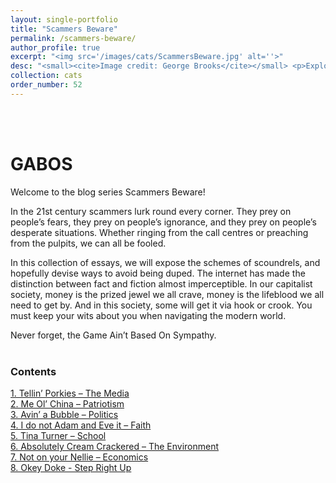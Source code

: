 ```yaml
---
layout: single-portfolio
title: "Scammers Beware"
permalink: /scammers-beware/
author_profile: true
excerpt: "<img src='/images/cats/ScammersBeware.jpg' alt=''>"
desc: "<small><cite>Image credit: George Brooks</cite></small> <p>Exploring modern charlatanism and ways to combat falling victim</p>"
collection: cats
order_number: 52
---
```


<br />
<br />

# GABOS
Welcome to the blog series Scammers Beware! 

In the 21st century scammers lurk round every corner. They prey on people’s fears, they prey on people’s ignorance, and they prey on people’s desperate situations. Whether ringing from the call centres or preaching from the pulpits, we can all be fooled. 

In this collection of essays, we will expose the schemes of scoundrels, and hopefully devise ways to avoid being duped. The internet has made the distinction between fact and fiction almost imperceptible. In our capitalist society, money is the prized jewel we all crave, money is the lifeblood we all need to get by. And in this society, some will get it via hook or crook. You must keep your wits about you when navigating the modern world. 

Never forget, the Game Ain’t Based On Sympathy.
<br />
<br />

### Contents
[1. Tellin’ Porkies – The Media](#tellin-porkies-the-media)\
[2. Me Ol’ China – Patriotism](#me-ol-china-patriotism)\
[3. Avin’ a Bubble – Politics](#avin-a-bubble-politics)\
[4. I do not Adam and Eve it – Faith](#i-do-not-adam-and-eve-it-faith)\
[5. Tina Turner – School](#tina-turner-school)\
[6. Absolutely Cream Crackered – The Environment](#absolutely-cream-crackered-the-environment)\
[7. Not on your Nellie – Economics](#not-on-your-nellie-economics)\
[8. Okey Doke - Step Right Up](#okey-doke-step-right-up)
<br />
<br />
